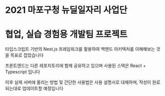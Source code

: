# 2021 마포구청 뉴딜일자리 사업단
# 협업, 실습 경험용 개발팀 프로젝트

타입스크립트 기반의 Nest.js 프레임워크를 활용하여 백엔드 아키텍처를 이해해보는 것을 목표로 잡았습니다

프론트엔드는 다른 레포지토리에 함께 공유하고 있으며 사용된 스택은 React + Typescript 입니다

이후 실제 서버에 올리는 방법 및 간단한 사용법은 사용 설명서로 대체하며, 작성이 완료되는대로 업데이트할 예정입니다
